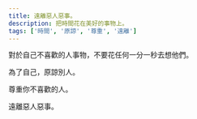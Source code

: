 ```yaml
---
title: 遠離惡人惡事。
description: 把時間花在美好的事物上。
tags: ['時間', '原諒', '尊重', '遠離']
---
```

對於自己不喜歡的人事物，不要花任何一分一秒去想他們。

為了自己，原諒別人。

尊重你不喜歡的人。

遠離惡人惡事。
